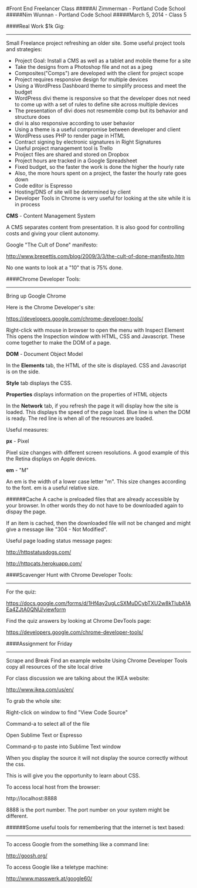 #Front End Freelancer Class
#####Al Zimmerman - Portland Code School
#####Nim Wunnan - Portland Code School
#####March 5, 2014 - Class 5

####Real Work $1k Gig:
____________________________________________________________________________
Small Freelance project refreshing an older site.
Some useful project tools and strategies:

* Project Goal:  Install a CMS as well as a tablet and mobile theme for a site
* Take the designs from a Photoshop file and not as a jpeg
* Composites("Comps") are developed with the client for project scope
* Project requires responsive design for multiple devices
* Using a WordPress Dashboard theme to simplify process and meet the budget
* WordPress divi theme is responsive so that the developer does not  need to come up with a set of rules to define site across multiple devices
* The presentation of divi does not resmemble comp but its behavior and structure does
* divi is also responsive according to user behavior
* Using a theme is a useful compromise between developer and client
* WordPress uses PHP to render page in HTML
* Contract signing by electronic signatures in Right Signatures
* Useful project management tool is Trello
* Proiject files are shared and stored on Dropbox
* Project hours are tracked in a Google Spreadsheet
* Fixed budget, so the faster the work is done the higher the hourly rate
* Also, the more hours spent on a project, the faster the hourly rate goes down
* Code editor is Espresso
* Hosting/DNS of site will be determined by client
* Developer Tools in Chrome is very useful for looking at the site while it is in process

**CMS** - Content Management System

A CMS separates content from presentation.  It is also good for controlling costs and giving your client autonomy.


Google "The Cult of Done" manifesto:

http://www.brepettis.com/blog/2009/3/3/the-cult-of-done-manifesto.htm

No one wants to look at a "10" that is 75% done.


####Chrome Developer Tools:
____________________________________________________________________________

Bring up Google Chrome

Here is the Chrome Developer's site:

https://developers.google.com/chrome-developer-tools/

Right-click with mouse in browser to open the menu with Inspect Element
This opens the Inspection window with HTML, CSS and Javascript.  These come together to make the DOM of a page.

**DOM** - Document Object Model

In the **Elements** tab, the HTML of the site is displayed. CSS and Javascript is on the side.

**Style** tab displays the CSS.

**Properties** displays information on the properties of HTML objects

In the **Network** tab, if you refresh the page it will display how the site is loaded. This displays the speed of the page load.  Blue line is when the DOM is ready.  The red line is when all of the resources are loaded.

Useful measures:

**px** - Pixel 

Pixel size changes with different screen resolutions.  A good example of this the Retina displays on Apple devices.

**em** - "M"

An em is the width of a lower case letter "m".  This size changes according to the font. em is a useful relative size.

######Cache
A cache is preloaded files that are already accessible by your browser.  In other words they do not have to be downloaded again to dispay the page.

If an item is cached, then the downloaded file will not be changed and might give a message like "304 - Not Modified".

Useful page loading status message pages:

http://httpstatusdogs.com/

http://httpcats.herokuapp.com/


####Scavenger Hunt with Chrome Developer Tools:
____________________________________________________________________________

For the quiz:

https://docs.google.com/forms/d/1Hf4ay2ugLcSXMuDCybTXU2w8kTIubA1AEa4ZJtA0QNU/viewform

Find the quiz answers by looking at Chrome DevTools page:

https://developers.google.com/chrome-developer-tools/



####Assignment for Friday
____________________________________________________________________________

Scrape and Break
Find an example website
Using Chrome Developer Tools copy all resources of the site local drive

For class discussion we are talking about the IKEA website:

http://www.ikea.com/us/en/

To grab the whole site:

Right-click on window to find "View Code Source"

Command-a to select all of the file

Open Sublime Text or Espresso

Command-p to paste into Sublime Text window

When you display the source it will not display the source correctly without the css.

This is will give you the opportunity to learn about CSS.

To access local host from the browser:

http://localhost:8888

8888 is the port number.  The port number on your system might be different.


######Some useful tools for remembering that the internet is text based:
____________________________________________________________________________
To access Google from the something like a command line:

http://goosh.org/

To access Google like a teletype machine:

http://www.masswerk.at/google60/


  




